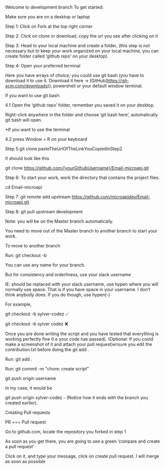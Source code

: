 Welcome to development branch
To get started:

Make sure you are on a desktop or laptop

Step 1: Click on Fork at the top right corner

Step 2: Click on clone or download, copy the url you see after clicking on it

Step 3: Head to your local machine and create a folder, (this step is not necessary but to keep your work organized on your local machine, you can create folder called ‘github repo’ on your desktop).

Step 4: Open your preferred terminal

Here you have arrays of choice, you could use git bash (you have to download it to use it. Download it here -> [GitHub]https://git-scm.com/downloads)), powershell or your default window terminal.

If you want to use git bash:

4.1 Open the ‘github repo’ folder, remember you saved it on your desktop.

Right-click anywhere in the folder and choose ‘git bash here’, automatically git bash will open.

*If you want to use the terminal

4.2 press Window + R on your keyboard

Step 5:git clone pasteTheUrlOfTheLinkYouCopiedInStep2

It should look like this

git clone https://github.com/{yourGithubUsername}/Email-microapi.git

Step 6: To start your work, work the directory that contains the project files.

cd Email-microapi

Step 7: git remote add upstream https://github.com/microapidev/Email-microapi.git

Step 8: git pull upstream development

Note: you will be on the Master branch automatically.

You need to move out of the Master branch to another branch to start your work.

To move to another branch

Run: git checkout -b <nameOfBranch>
  
You can use any name for your branch.

But for consistency and orderliness, use your slack username

IE: <nameOfBranch> should be replaced with your slack username, use hypen where you will normally use space. That is if you have space in your username. I don’t think anybody does. If you do though, use hypen(-)
  
For example,

git checkout -b sylver-codez :white_check_mark:

git checkout -b sylver codez :x:

Once you are done writing the script and you have tested that everything is working perfectly fine (I.e your code has passed). (Optional: If you could make a screenshot of it and attach your pull request)ensure you edit the contribution.txt before doing the git add .


Run: git add .


Run: git commit -m "chore: create script"

git push origin username

In my case, it would be

git push origin sylver-codez - (Notice how it ends with the branch you created earlier).

Creating Pull requests

PR === Pull request

Go to github.com, locate the repository you forked in step 1

As soon as you get there, you are going to see a green ‘compare and create a pull request’

Click on it, and type your message, click on create pull request. I will merge as soon as possible

